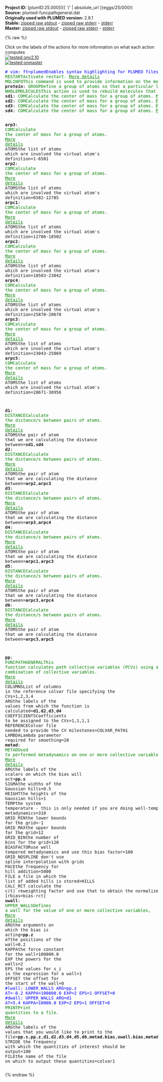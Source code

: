 **Project ID:** [plumID:25.000]({{ '/' | absolute_url }}eggs/25/000/)  
**Source:** plumed-funcpathgeneral.dat  
**Originally used with PLUMED version:** 2.8.1  
**Stable:** [zipped raw stdout](plumed-funcpathgeneral.dat.plumed.stdout.txt.zip) - [zipped raw stderr](plumed-funcpathgeneral.dat.plumed.stderr.txt.zip) - [stderr](plumed-funcpathgeneral.dat.plumed.stderr)  
**Master:** [zipped raw stdout](plumed-funcpathgeneral.dat.plumed_master.stdout.txt.zip) - [zipped raw stderr](plumed-funcpathgeneral.dat.plumed_master.stderr.txt.zip) - [stderr](plumed-funcpathgeneral.dat.plumed_master.stderr)  

{% raw %}
<div class="plumedpreheader">
<div class="headerInfo" id="value_details_data/plumed-funcpathgeneral.dat"> Click on the labels of the actions for more information on what each action computes </div>
<div class="containerBadge">
<div class="headerBadge"><a href="plumed-funcpathgeneral.dat.plumed.stderr"><img src="https://img.shields.io/badge/v2.10-passing-green.svg" alt="tested onv2.10" /></a></div>
<div class="headerBadge"><a href="plumed-funcpathgeneral.dat.plumed_master.stderr"><img src="https://img.shields.io/badge/master-passing-green.svg" alt="tested onmaster" /></a></div>
</div>
</div>
<pre class="plumedlisting">
<span class="plumedtooltip" style="color:blue"># vim: ft=plumed<span class="right">Enables syntax highlighting for PLUMED files in vim. See <a href="https://www.plumed.org/doc-master/user-doc/html/vim">here for more details. </a><i></i></span></span>
<span class="plumedtooltip" style="color:green">RESTART<span class="right">Activate restart. <a href="https://www.plumed.org/doc-master/user-doc/html/RESTART" style="color:green">More details</a><i></i></span></span>
<span style="display:none;" id="data/plumed-funcpathgeneral.dat">The RESTART action with label <b></b> calculates something</span><span class="plumedtooltip" style="color:green">MOLINFO<span class="right">This command is used to provide information on the molecules that are present in your system. <a href="https://www.plumed.org/doc-master/user-doc/html/MOLINFO" style="color:green">More details</a><i></i></span></span> <span class="plumedtooltip">STRUCTURE<span class="right">a file in pdb format containing a reference structure<i></i></span></span>=protein.whole.pdb
<b name="data/plumed-funcpathgeneral.datprotein" onclick='showPath("data/plumed-funcpathgeneral.dat","data/plumed-funcpathgeneral.datprotein","data/plumed-funcpathgeneral.datprotein","brown")'>protein</b>: <span class="plumedtooltip" style="color:green">GROUP<span class="right">Define a group of atoms so that a particular list of atoms can be referenced with a single label in definitions of CVs or virtual atoms. <a href="https://www.plumed.org/doc-master/user-doc/html/GROUP" style="color:green">More details</a><i></i></span></span> <span class="plumedtooltip">ATOMS<span class="right">the numerical indexes for the set of atoms in the group<i></i></span></span>=1-30956
<span style="display:none;" id="data/plumed-funcpathgeneral.datprotein">The GROUP action with label <b>protein</b> calculates something</span><span class="plumedtooltip" style="color:green">WHOLEMOLECULES<span class="right">This action is used to rebuild molecules that can become split by the periodic boundary conditions. <a href="https://www.plumed.org/doc-master/user-doc/html/WHOLEMOLECULES" style="color:green">More details</a><i></i></span></span> <span class="plumedtooltip">ENTITY0<span class="right">the atoms that make up a molecule that you wish to align<i></i></span></span>=<b name="data/plumed-funcpathgeneral.datprotein">protein</b> <span class="plumedtooltip">STRIDE<span class="right"> the frequency with which molecules are reassembled<i></i></span></span>=1
<b name="data/plumed-funcpathgeneral.datsd1" onclick='showPath("data/plumed-funcpathgeneral.dat","data/plumed-funcpathgeneral.datsd1","data/plumed-funcpathgeneral.datsd1","brown")'>sd1</b>: <span class="plumedtooltip" style="color:green">COM<span class="right">Calculate the center of mass for a group of atoms. <a href="https://www.plumed.org/doc-master/user-doc/html/COM" style="color:green">More details</a><i></i></span></span> <span class="plumedtooltip">ATOMS<span class="right">the list of atoms which are involved the virtual atom's definition<i></i></span></span>=8998-12265
<span style="display:none;" id="data/plumed-funcpathgeneral.datsd1">The COM action with label <b>sd1</b> calculates something</span><b name="data/plumed-funcpathgeneral.datsd2" onclick='showPath("data/plumed-funcpathgeneral.dat","data/plumed-funcpathgeneral.datsd2","data/plumed-funcpathgeneral.datsd2","brown")'>sd2</b>: <span class="plumedtooltip" style="color:green">COM<span class="right">Calculate the center of mass for a group of atoms. <a href="https://www.plumed.org/doc-master/user-doc/html/COM" style="color:green">More details</a><i></i></span></span> <span class="plumedtooltip">ATOMS<span class="right">the list of atoms which are involved the virtual atom's definition<i></i></span></span>=29083-29264
<span style="display:none;" id="data/plumed-funcpathgeneral.datsd2">The COM action with label <b>sd2</b> calculates something</span><b name="data/plumed-funcpathgeneral.datsd3" onclick='showPath("data/plumed-funcpathgeneral.dat","data/plumed-funcpathgeneral.datsd3","data/plumed-funcpathgeneral.datsd3","brown")'>sd3</b>: <span class="plumedtooltip" style="color:green">COM<span class="right">Calculate the center of mass for a group of atoms. <a href="https://www.plumed.org/doc-master/user-doc/html/COM" style="color:green">More details</a><i></i></span></span> <span class="plumedtooltip">ATOMS<span class="right">the list of atoms which are involved the virtual atom's definition<i></i></span></span>=29254-29422
<span style="display:none;" id="data/plumed-funcpathgeneral.datsd3">The COM action with label <b>sd3</b> calculates something</span><b name="data/plumed-funcpathgeneral.datsd4" onclick='showPath("data/plumed-funcpathgeneral.dat","data/plumed-funcpathgeneral.datsd4","data/plumed-funcpathgeneral.datsd4","brown")'>sd4</b>: <span class="plumedtooltip" style="color:green">COM<span class="right">Calculate the center of mass for a group of atoms. <a href="https://www.plumed.org/doc-master/user-doc/html/COM" style="color:green">More details</a><i></i></span></span> <span class="plumedtooltip">ATOMS<span class="right">the list of atoms which are involved the virtual atom's definition<i></i></span></span>=2334-5958

<span style="display:none;" id="data/plumed-funcpathgeneral.datsd4">The COM action with label <b>sd4</b> calculates something</span><b name="data/plumed-funcpathgeneral.datarp3" onclick='showPath("data/plumed-funcpathgeneral.dat","data/plumed-funcpathgeneral.datarp3","data/plumed-funcpathgeneral.datarp3","brown")'>arp3</b>: <span class="plumedtooltip" style="color:green">COM<span class="right">Calculate the center of mass for a group of atoms. <a href="https://www.plumed.org/doc-master/user-doc/html/COM" style="color:green">More details</a><i></i></span></span> <span class="plumedtooltip">ATOMS<span class="right">the list of atoms which are involved the virtual atom's definition<i></i></span></span>=1-6581
<span style="display:none;" id="data/plumed-funcpathgeneral.datarp3">The COM action with label <b>arp3</b> calculates something</span><b name="data/plumed-funcpathgeneral.datarp2" onclick='showPath("data/plumed-funcpathgeneral.dat","data/plumed-funcpathgeneral.datarp2","data/plumed-funcpathgeneral.datarp2","brown")'>arp2</b>: <span class="plumedtooltip" style="color:green">COM<span class="right">Calculate the center of mass for a group of atoms. <a href="https://www.plumed.org/doc-master/user-doc/html/COM" style="color:green">More details</a><i></i></span></span> <span class="plumedtooltip">ATOMS<span class="right">the list of atoms which are involved the virtual atom's definition<i></i></span></span>=6582-12785
<span style="display:none;" id="data/plumed-funcpathgeneral.datarp2">The COM action with label <b>arp2</b> calculates something</span><b name="data/plumed-funcpathgeneral.datarpc1" onclick='showPath("data/plumed-funcpathgeneral.dat","data/plumed-funcpathgeneral.datarpc1","data/plumed-funcpathgeneral.datarpc1","brown")'>arpc1</b>: <span class="plumedtooltip" style="color:green">COM<span class="right">Calculate the center of mass for a group of atoms. <a href="https://www.plumed.org/doc-master/user-doc/html/COM" style="color:green">More details</a><i></i></span></span> <span class="plumedtooltip">ATOMS<span class="right">the list of atoms which are involved the virtual atom's definition<i></i></span></span>=12786-18502
<span style="display:none;" id="data/plumed-funcpathgeneral.datarpc1">The COM action with label <b>arpc1</b> calculates something</span><b name="data/plumed-funcpathgeneral.datarpc2" onclick='showPath("data/plumed-funcpathgeneral.dat","data/plumed-funcpathgeneral.datarpc2","data/plumed-funcpathgeneral.datarpc2","brown")'>arpc2</b>: <span class="plumedtooltip" style="color:green">COM<span class="right">Calculate the center of mass for a group of atoms. <a href="https://www.plumed.org/doc-master/user-doc/html/COM" style="color:green">More details</a><i></i></span></span> <span class="plumedtooltip">ATOMS<span class="right">the list of atoms which are involved the virtual atom's definition<i></i></span></span>=18503-23042
<span style="display:none;" id="data/plumed-funcpathgeneral.datarpc2">The COM action with label <b>arpc2</b> calculates something</span><b name="data/plumed-funcpathgeneral.datarpc4" onclick='showPath("data/plumed-funcpathgeneral.dat","data/plumed-funcpathgeneral.datarpc4","data/plumed-funcpathgeneral.datarpc4","brown")'>arpc4</b>: <span class="plumedtooltip" style="color:green">COM<span class="right">Calculate the center of mass for a group of atoms. <a href="https://www.plumed.org/doc-master/user-doc/html/COM" style="color:green">More details</a><i></i></span></span> <span class="plumedtooltip">ATOMS<span class="right">the list of atoms which are involved the virtual atom's definition<i></i></span></span>=25870-28670
<span style="display:none;" id="data/plumed-funcpathgeneral.datarpc4">The COM action with label <b>arpc4</b> calculates something</span><b name="data/plumed-funcpathgeneral.datarpc3" onclick='showPath("data/plumed-funcpathgeneral.dat","data/plumed-funcpathgeneral.datarpc3","data/plumed-funcpathgeneral.datarpc3","brown")'>arpc3</b>: <span class="plumedtooltip" style="color:green">COM<span class="right">Calculate the center of mass for a group of atoms. <a href="https://www.plumed.org/doc-master/user-doc/html/COM" style="color:green">More details</a><i></i></span></span> <span class="plumedtooltip">ATOMS<span class="right">the list of atoms which are involved the virtual atom's definition<i></i></span></span>=23043-25869
<span style="display:none;" id="data/plumed-funcpathgeneral.datarpc3">The COM action with label <b>arpc3</b> calculates something</span><b name="data/plumed-funcpathgeneral.datarpc5" onclick='showPath("data/plumed-funcpathgeneral.dat","data/plumed-funcpathgeneral.datarpc5","data/plumed-funcpathgeneral.datarpc5","brown")'>arpc5</b>: <span class="plumedtooltip" style="color:green">COM<span class="right">Calculate the center of mass for a group of atoms. <a href="https://www.plumed.org/doc-master/user-doc/html/COM" style="color:green">More details</a><i></i></span></span> <span class="plumedtooltip">ATOMS<span class="right">the list of atoms which are involved the virtual atom's definition<i></i></span></span>=28671-30956

<span style="display:none;" id="data/plumed-funcpathgeneral.datarpc5">The COM action with label <b>arpc5</b> calculates something</span><b name="data/plumed-funcpathgeneral.datd1" onclick='showPath("data/plumed-funcpathgeneral.dat","data/plumed-funcpathgeneral.datd1","data/plumed-funcpathgeneral.datd1","brown")'>d1</b>: <span class="plumedtooltip" style="color:green">DISTANCE<span class="right">Calculate the distance/s between pairs of atoms. <a href="https://www.plumed.org/doc-master/user-doc/html/DISTANCE" style="color:green">More details</a><i></i></span></span> <span class="plumedtooltip">ATOMS<span class="right">the pair of atom that we are calculating the distance between<i></i></span></span>=<b name="data/plumed-funcpathgeneral.datsd1">sd1</b>,<b name="data/plumed-funcpathgeneral.datsd4">sd4</b>
<span style="display:none;" id="data/plumed-funcpathgeneral.datd1">The DISTANCE action with label <b>d1</b> calculates the following quantities:<table  align="center" frame="void" width="95%" cellpadding="5%"><tr><td width="5%"><b> Quantity </b>  </td><td><b> Description </b> </td></tr><tr><td width="5%">d1.value</td><td>the DISTANCE between this pair of atoms</td></tr></table></span><b name="data/plumed-funcpathgeneral.datd2" onclick='showPath("data/plumed-funcpathgeneral.dat","data/plumed-funcpathgeneral.datd2","data/plumed-funcpathgeneral.datd2","brown")'>d2</b>: <span class="plumedtooltip" style="color:green">DISTANCE<span class="right">Calculate the distance/s between pairs of atoms. <a href="https://www.plumed.org/doc-master/user-doc/html/DISTANCE" style="color:green">More details</a><i></i></span></span> <span class="plumedtooltip">ATOMS<span class="right">the pair of atom that we are calculating the distance between<i></i></span></span>=<b name="data/plumed-funcpathgeneral.datarp2">arp2</b>,<b name="data/plumed-funcpathgeneral.datarpc3">arpc3</b>
<span style="display:none;" id="data/plumed-funcpathgeneral.datd2">The DISTANCE action with label <b>d2</b> calculates the following quantities:<table  align="center" frame="void" width="95%" cellpadding="5%"><tr><td width="5%"><b> Quantity </b>  </td><td><b> Description </b> </td></tr><tr><td width="5%">d2.value</td><td>the DISTANCE between this pair of atoms</td></tr></table></span><b name="data/plumed-funcpathgeneral.datd3" onclick='showPath("data/plumed-funcpathgeneral.dat","data/plumed-funcpathgeneral.datd3","data/plumed-funcpathgeneral.datd3","brown")'>d3</b>: <span class="plumedtooltip" style="color:green">DISTANCE<span class="right">Calculate the distance/s between pairs of atoms. <a href="https://www.plumed.org/doc-master/user-doc/html/DISTANCE" style="color:green">More details</a><i></i></span></span> <span class="plumedtooltip">ATOMS<span class="right">the pair of atom that we are calculating the distance between<i></i></span></span>=<b name="data/plumed-funcpathgeneral.datarp3">arp3</b>,<b name="data/plumed-funcpathgeneral.datarpc4">arpc4</b>
<span style="display:none;" id="data/plumed-funcpathgeneral.datd3">The DISTANCE action with label <b>d3</b> calculates the following quantities:<table  align="center" frame="void" width="95%" cellpadding="5%"><tr><td width="5%"><b> Quantity </b>  </td><td><b> Description </b> </td></tr><tr><td width="5%">d3.value</td><td>the DISTANCE between this pair of atoms</td></tr></table></span><b name="data/plumed-funcpathgeneral.datd4" onclick='showPath("data/plumed-funcpathgeneral.dat","data/plumed-funcpathgeneral.datd4","data/plumed-funcpathgeneral.datd4","brown")'>d4</b>: <span class="plumedtooltip" style="color:green">DISTANCE<span class="right">Calculate the distance/s between pairs of atoms. <a href="https://www.plumed.org/doc-master/user-doc/html/DISTANCE" style="color:green">More details</a><i></i></span></span> <span class="plumedtooltip">ATOMS<span class="right">the pair of atom that we are calculating the distance between<i></i></span></span>=<b name="data/plumed-funcpathgeneral.datarpc1">arpc1</b>,<b name="data/plumed-funcpathgeneral.datarpc3">arpc3</b>
<span style="display:none;" id="data/plumed-funcpathgeneral.datd4">The DISTANCE action with label <b>d4</b> calculates the following quantities:<table  align="center" frame="void" width="95%" cellpadding="5%"><tr><td width="5%"><b> Quantity </b>  </td><td><b> Description </b> </td></tr><tr><td width="5%">d4.value</td><td>the DISTANCE between this pair of atoms</td></tr></table></span><b name="data/plumed-funcpathgeneral.datd5" onclick='showPath("data/plumed-funcpathgeneral.dat","data/plumed-funcpathgeneral.datd5","data/plumed-funcpathgeneral.datd5","brown")'>d5</b>: <span class="plumedtooltip" style="color:green">DISTANCE<span class="right">Calculate the distance/s between pairs of atoms. <a href="https://www.plumed.org/doc-master/user-doc/html/DISTANCE" style="color:green">More details</a><i></i></span></span> <span class="plumedtooltip">ATOMS<span class="right">the pair of atom that we are calculating the distance between<i></i></span></span>=<b name="data/plumed-funcpathgeneral.datarpc3">arpc3</b>,<b name="data/plumed-funcpathgeneral.datarpc4">arpc4</b>
<span style="display:none;" id="data/plumed-funcpathgeneral.datd5">The DISTANCE action with label <b>d5</b> calculates the following quantities:<table  align="center" frame="void" width="95%" cellpadding="5%"><tr><td width="5%"><b> Quantity </b>  </td><td><b> Description </b> </td></tr><tr><td width="5%">d5.value</td><td>the DISTANCE between this pair of atoms</td></tr></table></span><b name="data/plumed-funcpathgeneral.datd6" onclick='showPath("data/plumed-funcpathgeneral.dat","data/plumed-funcpathgeneral.datd6","data/plumed-funcpathgeneral.datd6","brown")'>d6</b>: <span class="plumedtooltip" style="color:green">DISTANCE<span class="right">Calculate the distance/s between pairs of atoms. <a href="https://www.plumed.org/doc-master/user-doc/html/DISTANCE" style="color:green">More details</a><i></i></span></span> <span class="plumedtooltip">ATOMS<span class="right">the pair of atom that we are calculating the distance between<i></i></span></span>=<b name="data/plumed-funcpathgeneral.datarpc3">arpc3</b>,<b name="data/plumed-funcpathgeneral.datarpc5">arpc5</b>

<span style="display:none;" id="data/plumed-funcpathgeneral.datd6">The DISTANCE action with label <b>d6</b> calculates the following quantities:<table  align="center" frame="void" width="95%" cellpadding="5%"><tr><td width="5%"><b> Quantity </b>  </td><td><b> Description </b> </td></tr><tr><td width="5%">d6.value</td><td>the DISTANCE between this pair of atoms</td></tr></table></span><b name="data/plumed-funcpathgeneral.datpp" onclick='showPath("data/plumed-funcpathgeneral.dat","data/plumed-funcpathgeneral.datpp","data/plumed-funcpathgeneral.datpp","brown")'>pp</b>: <span class="plumedtooltip" style="color:green">FUNCPATHGENERAL<span class="right">This function calculates path collective variables (PCVs) using an arbitrary combination of collective variables. <a href="https://www.plumed.org/doc-master/user-doc/html/FUNCPATHGENERAL" style="color:green">More details</a><i></i></span></span> <span class="plumedtooltip">COLUMNS<span class="right">List of columns in the reference colvar file specifying the CVs<i></i></span></span>=1,2,3,4 <span class="plumedtooltip">ARG<span class="right">the labels of the values from which the function is calculated<i></i></span></span>=<b name="data/plumed-funcpathgeneral.datd1">d1</b>,<b name="data/plumed-funcpathgeneral.datd2">d2</b>,<b name="data/plumed-funcpathgeneral.datd3">d3</b>,<b name="data/plumed-funcpathgeneral.datd4">d4</b> <span class="plumedtooltip">COEFFICIENTS<span class="right">Coefficients to be assigned to the CVs<i></i></span></span>=1,1,1,1 <span class="plumedtooltip">REFERENCE<span class="right">Colvar file needed to provide the CV milestones<i></i></span></span>=COLVAR_PATH1 <span class="plumedtooltip">LAMBDA<span class="right">Lambda parameter required for smoothing<i></i></span></span>=28
<span style="display:none;" id="data/plumed-funcpathgeneral.datpp">The FUNCPATHGENERAL action with label <b>pp</b> calculates the following quantities:<table  align="center" frame="void" width="95%" cellpadding="5%"><tr><td width="5%"><b> Quantity </b>  </td><td><b> Description </b> </td></tr><tr><td width="5%">pp.s</td><td>Position on the path</td></tr><tr><td width="5%">pp.z</td><td>Distance from the path</td></tr></table></span><b name="data/plumed-funcpathgeneral.datmetad" onclick='showPath("data/plumed-funcpathgeneral.dat","data/plumed-funcpathgeneral.datmetad","data/plumed-funcpathgeneral.datmetad","brown")'>metad</b>: <span class="plumedtooltip" style="color:green">METAD<span class="right">Used to performed metadynamics on one or more collective variables. <a href="https://www.plumed.org/doc-master/user-doc/html/METAD" style="color:green">More details</a><i></i></span></span> <span class="plumedtooltip">ARG<span class="right">the labels of the scalars on which the bias will act<i></i></span></span>=<b name="data/plumed-funcpathgeneral.datpp">pp.s</b> <span class="plumedtooltip">SIGMA<span class="right">the widths of the Gaussian hills<i></i></span></span>=0.5 <span class="plumedtooltip">HEIGHT<span class="right">the heights of the Gaussian hills<i></i></span></span>=1 <span class="plumedtooltip">TEMP<span class="right">the system temperature - this is only needed if you are doing well-tempered metadynamics<i></i></span></span>=310 <span class="plumedtooltip">GRID_MIN<span class="right">the lower bounds for the grid<i></i></span></span>=-1 <span class="plumedtooltip">GRID_MAX<span class="right">the upper bounds for the grid<i></i></span></span>=12 <span class="plumedtooltip">GRID_BIN<span class="right">the number of bins for the grid<i></i></span></span>=120 <span class="plumedtooltip">BIASFACTOR<span class="right">use well tempered metadynamics and use this bias factor<i></i></span></span>=100 <span class="plumedtooltip">GRID_NOSPLINE<span class="right"> don't use spline interpolation with grids<i></i></span></span> <span class="plumedtooltip">PACE<span class="right">the frequency for hill addition<i></i></span></span>=5000 <span class="plumedtooltip">FILE<span class="right"> a file in which the list of added hills is stored<i></i></span></span>=HILLS <span class="plumedtooltip">CALC_RCT<span class="right"> calculate the c(t) reweighting factor and use that to obtain the normalized bias [rbias=bias-rct]<i></i></span></span>
<span style="display:none;" id="data/plumed-funcpathgeneral.datmetad">The METAD action with label <b>metad</b> calculates the following quantities:<table  align="center" frame="void" width="95%" cellpadding="5%"><tr><td width="5%"><b> Quantity </b>  </td><td><b> Description </b> </td></tr><tr><td width="5%">metad.bias</td><td>the instantaneous value of the bias potential</td></tr><tr><td width="5%">metad.rbias</td><td>the instantaneous value of the bias normalized using the c(t) reweighting factor [rbias=bias-rct]</td></tr><tr><td width="5%">metad.rct</td><td>the reweighting factor c(t)</td></tr></table></span><b name="data/plumed-funcpathgeneral.datuwall" onclick='showPath("data/plumed-funcpathgeneral.dat","data/plumed-funcpathgeneral.datuwall","data/plumed-funcpathgeneral.datuwall","brown")'>uwall</b>: <span class="plumedtooltip" style="color:green">UPPER_WALLS<span class="right">Defines a wall for the value of one or more collective variables, <a href="https://www.plumed.org/doc-master/user-doc/html/UPPER_WALLS" style="color:green">More details</a><i></i></span></span> <span class="plumedtooltip">ARG<span class="right">the arguments on which the bias is acting<i></i></span></span>=<b name="data/plumed-funcpathgeneral.datpp">pp.z</b> <span class="plumedtooltip">AT<span class="right">the positions of the wall<i></i></span></span>=0.2 <span class="plumedtooltip">KAPPA<span class="right">the force constant for the wall<i></i></span></span>=100000.0 <span class="plumedtooltip">EXP<span class="right"> the powers for the walls<i></i></span></span>=2 <span class="plumedtooltip">EPS<span class="right"> the values for s_i in the expression for a wall<i></i></span></span>=1 <span class="plumedtooltip">OFFSET<span class="right"> the offset for the start of the wall<i></i></span></span>=0
<span style="color:blue" class="comment">#lwall: LOWER_WALLS ARG=pp.z AT=-0.2 KAPPA=100000.0 EXP=2 EPS=1 OFFSET=0</span>
<span style="color:blue" class="comment">#dwall: UPPER_WALLS ARG=d1 AT=5.4 KAPPA=10000.0 EXP=2 EPS=1 OFFSET=0</span>
<span style="display:none;" id="data/plumed-funcpathgeneral.datuwall">The UPPER_WALLS action with label <b>uwall</b> calculates the following quantities:<table  align="center" frame="void" width="95%" cellpadding="5%"><tr><td width="5%"><b> Quantity </b>  </td><td><b> Description </b> </td></tr><tr><td width="5%">uwall.bias</td><td>the instantaneous value of the bias potential</td></tr><tr><td width="5%">uwall.force2</td><td>the instantaneous value of the squared force due to this bias potential</td></tr></table></span><span class="plumedtooltip" style="color:green">PRINT<span class="right">Print quantities to a file. <a href="https://www.plumed.org/doc-master/user-doc/html/PRINT" style="color:green">More details</a><i></i></span></span> <span class="plumedtooltip">ARG<span class="right">the labels of the values that you would like to print to the file<i></i></span></span>=<b name="data/plumed-funcpathgeneral.datpp">pp.s</b>,<b name="data/plumed-funcpathgeneral.datpp">pp.z</b>,<b name="data/plumed-funcpathgeneral.datd1">d1</b>,<b name="data/plumed-funcpathgeneral.datd2">d2</b>,<b name="data/plumed-funcpathgeneral.datd3">d3</b>,<b name="data/plumed-funcpathgeneral.datd4">d4</b>,<b name="data/plumed-funcpathgeneral.datd5">d5</b>,<b name="data/plumed-funcpathgeneral.datd6">d6</b>,<b name="data/plumed-funcpathgeneral.datmetad">metad.bias</b>,<b name="data/plumed-funcpathgeneral.datuwall">uwall.bias</b>,<b name="data/plumed-funcpathgeneral.datmetad">metad.rbias</b> <span class="plumedtooltip">STRIDE<span class="right"> the frequency with which the quantities of interest should be output<i></i></span></span>=100 <span class="plumedtooltip">FILE<span class="right">the name of the file on which to output these quantities<i></i></span></span>=colvar1 
</pre>
{% endraw %}
